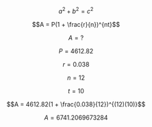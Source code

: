 
$$a^2+b^2=c^2$$

$$A = P(1 + \frac{r}{n})^{nt}$$

$$A = ?$$

$$P = 4612.82$$

$$r = 0.038$$

$$n = 12$$

$$t = 10$$


$$A = 4612.82(1 + \frac{0.038}{12})^{(12)(10)}$$

$$A = 6741.2069673284$$
